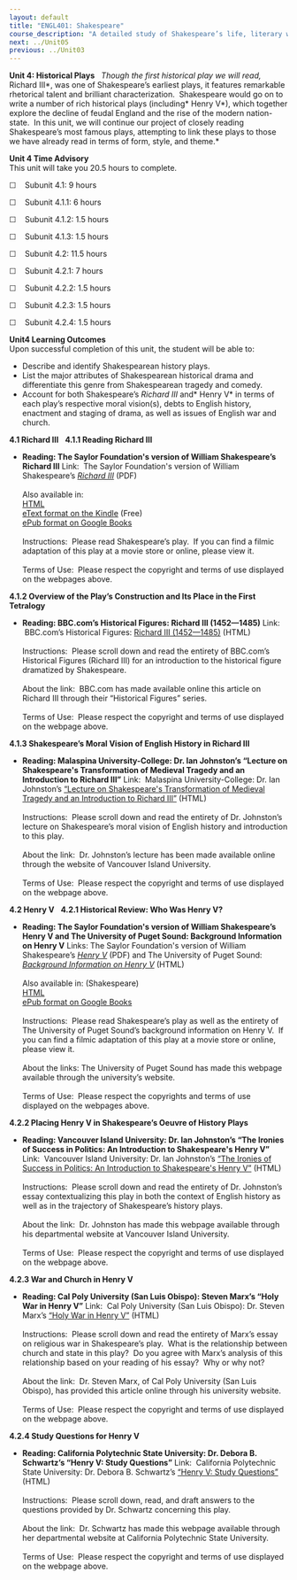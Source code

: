 ```yaml
---
layout: default
title: "ENGL401: Shakespeare"
course_description: "A detailed study of Shakespeare’s life, literary works, historical and philosophical contexts, and a close examination of his poetry and six of his major plays: A Midsummer Night’s Dream, Twelfth Night, Macbeth, Hamlet, Richard III and Henry V."
next: ../Unit05
previous: ../Unit03
---
```

**Unit 4: Historical Plays** <span id="4"></span> 
*Though the first historical play we will read,* Richard III*, was one
of Shakespeare’s earliest plays, it features remarkable rhetorical
talent and brilliant characterization.  Shakespeare would go on to write
a number of rich historical plays (including* Henry V*), which together
explore the decline of feudal England and the rise of the modern
nation-state.  In this unit, we will continue our project of closely
reading Shakespeare’s most famous plays, attempting to link these plays
to those we have already read in terms of form, style, and theme.*

**Unit 4 Time Advisory**  
This unit will take you 20.5 hours to complete.  
  
 ☐    Subunit 4.1: 9 hours  
  
 ☐    Subunit 4.1.1: 6 hours  
  
 ☐    Subunit 4.1.2: 1.5 hours  
  
 ☐    Subunit 4.1.3: 1.5 hours

☐    Subunit 4.2: 11.5 hours  
  
 ☐    Subunit 4.2.1: 7 hours  
  
 ☐    Subunit 4.2.2: 1.5 hours  
  
 ☐    Subunit 4.2.3: 1.5 hours  
  
 ☐    Subunit 4.2.4: 1.5 hours

**Unit4 Learning Outcomes**  
Upon successful completion of this unit, the student will be able to:

-   Describe and identify Shakespearean history plays.
-   List the major attributes of Shakespearean historical drama and
    differentiate this genre from Shakespearean tragedy and comedy.
-   Account for both Shakespeare’s *Richard III* and* Henry V* in terms
    of each play’s respective moral vision(s), debts to English history,
    enactment and staging of drama, as well as issues of English war and
    church.

**4.1 Richard III** <span id="4.1"></span> 
**4.1.1 Reading Richard III** <span id="4.1.1"></span> 
-   **Reading: The Saylor Foundation's version of William Shakespeare’s
    Richard III**
    Link:  The Saylor Foundation's version of William Shakespeare’s
    [*Richard
    III*](https://resources.saylor.org/archived/wp-content/uploads/2011/11/SAYLOR.ORG-ENGL401-RICHARD-III.pdf)
    (PDF)  
        
     Also available in:  
     [HTML](http://www.gutenberg.org/cache/epub/2257/pg2257.html)  
     [eText format on the
    Kindle](http://www.amazon.com/King-Richard-III-ebook/dp/B000JMLO4K/ref=sr_1_1?ie=UTF8&m=AG56TWVU5XWC2&s=digital-text&qid=1284389039&sr=1-1)
    (Free)  
     [ePub format on Google
    Books](http://books.google.com/books?id=B4cVAAAAYAAJ&printsec=frontcover&dq=Richard+III&hl=en&ei=rDiOTOHtHsOC8gaa852hDA&sa=X&oi=book_result&ct=result&resnum=2&ved=0CDMQ6AEwAQ#v=onepage&q&f=false)  
        
     Instructions:  Please read Shakespeare’s play.  If you can find a
    filmic adaptation of this play at a movie store or online, please
    view it.  
         
     Terms of Use:  Please respect the copyright and terms of use
    displayed on the webpages above.

**4.1.2 Overview of the Play’s Construction and Its Place in the First
Tetralogy** <span id="4.1.2"></span> 
-   **Reading: BBC.com’s Historical Figures: Richard III (1452—1485)**
    Link:  BBC.com’s Historical Figures: [Richard III
    (1452—1485)](http://www.bbc.co.uk/history/historic_figures/richard_iii_king.shtml) (HTML)  
        
     Instructions:  Please scroll down and read the entirety of
    BBC.com’s Historical Figures (Richard III) for an introduction to
    the historical figure dramatized by Shakespeare.    
          
     About the link:  BBC.com has made available online this article on
    Richard III through their “Historical Figures” series.    
        
     Terms of Use:  Please respect the copyright and terms of use
    displayed on the webpage above.

**4.1.3 Shakespeare’s Moral Vision of English History in Richard III**
<span id="4.1.3"></span> 
-   **Reading: Malaspina University-College: Dr. Ian Johnston’s “Lecture
    on Shakespeare's Transformation of Medieval Tragedy and an
    Introduction to Richard III”**
    Link:  Malaspina University-College: Dr. Ian Johnston’s [“Lecture on
    Shakespeare's Transformation of Medieval Tragedy and an Introduction
    to Richard
    III”](http://records.viu.ca/%7Ejohnstoi/eng366/lectures/lecture1b.htm)
    (HTML)  
        
     Instructions:  Please scroll down and read the entirety of Dr.
    Johnston’s lecture on Shakespeare’s moral vision of English history
    and introduction to this play.    
          
     About the link:  Dr. Johnston’s lecture has been made available
    online through the website of Vancouver Island University.     
        
     Terms of Use:  Please respect the copyright and terms of use
    displayed on the webpage above.

**4.2 Henry V** <span id="4.2"></span> 
**4.2.1 Historical Review: Who Was Henry V?** <span id="4.2.1"></span> 
-   **Reading: The Saylor Foundation's version of William Shakespeare’s
    Henry V and The University of Puget Sound: Background Information on
    Henry V**
    Links: The Saylor Foundation's version of William Shakespeare’s
    [*Henry
    V*](https://resources.saylor.org/archived/wp-content/uploads/2011/11/SAYLOR.ORG-ENGL401-HENRY-V.pdf)
    (PDF) and The University of Puget Sound: [*Background Information on
    Henry
    V*](http://library.ups.edu/instruct/ricig/henryv/index.htm) (HTML)  
        
     Also available in: (Shakespeare)  
     [HTML](http://www.gutenberg.org/cache/epub/1521/pg1521.html)  
     [ePub format on Google
    Books](http://books.google.com/books?id=QM89AAAAYAAJ&printsec=frontcover&dq=Henry+V&hl=en&ei=rTmOTPrWEYP58Abp14j2Cw&sa=X&oi=book_result&ct=result&resnum=2&ved=0CDIQ6AEwAQ#v=onepage&q&f=false)  
        
     Instructions:  Please read Shakespeare’s play as well as the
    entirety of The University of Puget Sound’s background information
    on Henry V.  If you can find a filmic adaptation of this play at a
    movie store or online, please view it.   
        
     About the links: The University of Puget Sound has made this
    webpage available through the university’s website.    
        
     Terms of Use:  Please respect the copyrights and terms of use
    displayed on the webpages above.

**4.2.2 Placing Henry V in Shakespeare’s Oeuvre of History Plays** <span
id="4.2.2"></span> 
-   **Reading: Vancouver Island University: Dr. Ian Johnston’s “The
    Ironies of Success in Politics: An Introduction to Shakespeare's
    Henry V”**
    Link:  Vancouver Island University: Dr. Ian Johnston’s [“The Ironies
    of Success in Politics: An Introduction to Shakespeare's Henry
    V”](http://records.viu.ca/%7Ejohnstoi/eng366/lectures/henry5.htm)
    (HTML)  
        
     Instructions:  Please scroll down and read the entirety of Dr.
    Johnston’s essay contextualizing this play in both the context of
    English history as well as in the trajectory of Shakespeare’s
    history plays.    
          
     About the link:  Dr. Johnston has made this webpage available
    through his departmental website at Vancouver Island University.    
        
     Terms of Use:  Please respect the copyright and terms of use
    displayed on the webpage above.

**4.2.3 War and Church in Henry V** <span id="4.2.3"></span> 
-   **Reading: Cal Poly University (San Luis Obispo): Steven Marx’s
    “Holy War in Henry V”**
    Link:  Cal Poly University (San Luis Obispo): Dr. Steven Marx’s
    [“Holy War in Henry
    V”](http://cla.calpoly.edu/%7Esmarx/Publications/henry.html) (HTML)  
        
     Instructions:  Please scroll down and read the entirety of Marx’s
    essay on religious war in Shakespeare’s play.  What is the
    relationship between church and state in this play?  Do you agree
    with Marx’s analysis of this relationship based on your reading of
    his essay?  Why or why not?    
          
     About the link:  Dr. Steven Marx, of Cal Poly University (San Luis
    Obispo), has provided this article online through his university
    website.    
        
     Terms of Use:  Please respect the copyright and terms of use
    displayed on the webpage above.

**4.2.4 Study Questions for Henry V** <span id="4.2.4"></span> 
-   **Reading: California Polytechnic State University: Dr. Debora B.
    Schwartz’s “Henry V: Study Questions”**
    Link:  California Polytechnic State University: Dr. Debora B.
    Schwartz’s [“Henry V: Study
    Questions”](http://cla.calpoly.edu/%7Edschwart/engl339/hv.html)
    (HTML)  
        
     Instructions:  Please scroll down, read, and draft answers to the
    questions provided by Dr. Schwartz concerning this play.    
          
     About the link:  Dr. Schwartz has made this webpage available
    through her departmental website at California Polytechnic State
    University.    
        
     Terms of Use:  Please respect the copyright and terms of use
    displayed on the webpage above.


